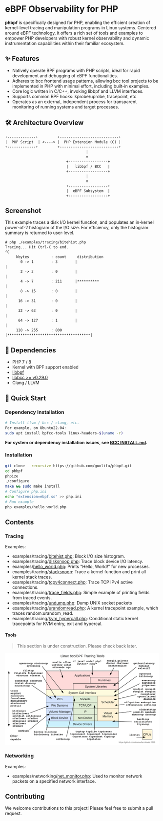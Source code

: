 # eBPF Observability for PHP
**phbpf** is specifically designed for PHP, enabling the efficient creation of kernel-level tracing and manipulation programs in Linux systems. Centered around eBPF technology, it offers a rich set of tools and examples to empower PHP developers with robust kernel observability and dynamic instrumentation capabilities within their familiar ecosystem.

## ✨ Features
- Natively operate BPF programs with PHP scripts, ideal for rapid development and debugging of eBPF functionalities.
- Adheres to bcc frontend usage patterns, allowing bcc tool projects to be implemented in PHP with minimal effort, including built-in examples.
- Core logic written in C/C++, invoking libbpf and LLVM interfaces.
- Supports common BPF hooks: kprobe/uprobe, tracepoint, etc.
- Operates as an external, independent process for transparent monitoring of running systems and target processes.

## 🛠 Architecture Overview
```text
+-------------+         +---------------------------+
|  PHP Script  | <----> |  PHP Extension Module (C) |
+-------------+         +---------------------------+
                                     |
                                     v
                            +------------------+
                            |   libbpf / BCC   |
                            +------------------+
                                     |
                                     v
                            +------------------+
                            |  eBPF Subsystem  |
                            +------------------+

```

## Screenshot

This example traces a disk I/O kernel function, and populates an in-kernel
power-of-2 histogram of the I/O size. For efficiency, only the histogram
summary is returned to user-level.

```Shell
# php ./examples/tracing/bitehist.php
Tracing... Hit Ctrl-C to end.
^C
     kbytes          : count     distribution
       0 -> 1        : 3        |                                      |
       2 -> 3        : 0        |                                      |
       4 -> 7        : 211      |**********                            |
       8 -> 15       : 0        |                                      |
      16 -> 31       : 0        |                                      |
      32 -> 63       : 0        |                                      |
      64 -> 127      : 1        |                                      |
     128 -> 255      : 800      |**************************************|
```

## 🔗 Dependencies
- PHP 7 / 8
- Kernel with BPF support enabled
- [libbpf](https://github.com/libbpf/libbpf)
- [libbcc >= v0.29.0](https://github.com/iovisor/bcc)
- Clang / LLVM

## 🚀 Quick Start

### Dependency Installation

```bash
# Install llvm / bcc / clang, etc.
For example, on Ubuntu22.04:
sudo apt install bpfcc-tools linux-headers-$(uname -r)
```
**For system or dependency installation issues, see [BCC INSTALL.md](https://github.com/iovisor/bcc/blob/master/INSTALL.md).**


### Installation
```bash
git clone --recursive https://github.com/guolifu/phbpf.git
cd phbpf
phpize
./configure
make && sudo make install
# Configure php.ini
echo "extension=ebpf.so" >> php.ini
# Run example
php examples/hello_world.php
```

## Contents

### Tracing

Examples:

- examples/tracing/[bitehist.php](examples/tracing/bitehist.php): Block I/O size histogram.
- examples/tracing/[disksnoop.php](examples/tracing/disksnoop.php): Trace block device I/O latency.
- examples/[hello_world.php](examples/hello_world.php): Prints "Hello, World!" for new processes.
- examples/tracing/[stacksnoop](examples/tracing/stacksnoop.php): Trace a kernel function and print all kernel stack traces.
- examples/tracing/[tcpv4connect.php](examples/tracing/tcpv4connect.php): Trace TCP IPv4 active connections.
- examples/tracing/[trace_fields.php](examples/tracing/trace_fields.php): Simple example of printing fields from traced events.
- examples/tracing/[undump.php](examples/tracing/undump.php): Dump UNIX socket packets
- examples/tracing/[urandomread.php](examples/tracing/urandomread.php): A kernel tracepoint example, which traces random:urandom_read.
- examples/tracing/[kvm_hypercall.php](examples/tracing/kvm_hypercall.php): Conditional static kernel tracepoints for KVM entry, exit and hypercal.

#### Tools

> This section is under construction. Please check back later.

<center><a href="images/bcc_tracing_tools_2019.png"><img src="images/bcc_tracing_tools_2019.png" border=0 width=700></a></center>

### Networking

Examples:

- examples/networking/[net_monitor.php](examples/networking/net_monitor.php): Used to monitor network packets on a specified network interface.

## Contributing

We welcome contributions to this project! Please feel free to submit a pull request.
